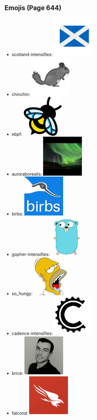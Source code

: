 
## Emojis (Page 644)

* scotland-intensifies: ![scotland-intensifies](output/scotland-intensifies.gif)
* chinchin: ![chinchin](output/chinchin.png)
* ebpf: ![ebpf](output/ebpf.png)
* auroraborealis: ![auroraborealis](output/auroraborealis.jpg)
* birbs: ![birbs](output/birbs.jpg)
* gopher-intensifies: ![gopher-intensifies](output/gopher-intensifies.gif)
* so_hungy: ![so_hungy](output/so_hungy.png)
* cadence-intensifies: ![cadence-intensifies](output/cadence-intensifies.gif)
* brice: ![brice](output/brice.png)
* falcond: ![falcond](output/falcond.png)
